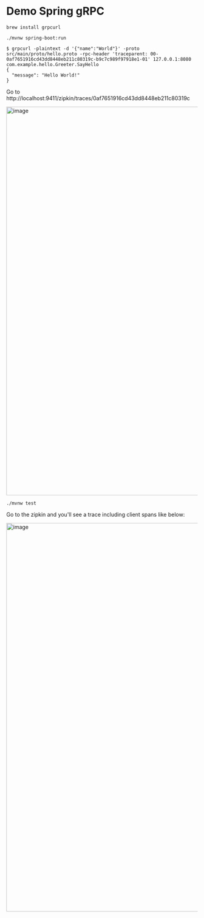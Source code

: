# Demo Spring gRPC

```
brew install grpcurl
```

```
./mvnw spring-boot:run
```

```
$ grpcurl -plaintext -d '{"name":"World"}' -proto src/main/proto/hello.proto -rpc-header 'traceparent: 00-0af7651916cd43dd8448eb211c80319c-b9c7c989f97918e1-01' 127.0.0.1:8080 com.example.hello.Greeter.SayHello 
{
  "message": "Hello World!"
}
```

Go to http://localhost:9411/zipkin/traces/0af7651916cd43dd8448eb211c80319c

<img width="1024" alt="image" src="https://github.com/user-attachments/assets/d3dd48e9-6f4a-4150-8a32-54edacfe4f9f">

```
./mvnw test
```

Go to the zipkin and you'll see a trace including client spans like below:

<img width="1024" alt="image" src="https://github.com/user-attachments/assets/896433ba-5c28-4102-86f3-70390e98b2b5">
